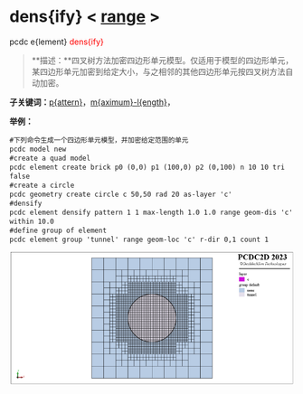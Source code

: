 # dens{ify}  < [range](range/) >
pcdc e{lement} <span style='color: red;'>dens{ify}</span>
> **描述：**四叉树方法加密四边形单元模型。仅适用于模型的四边形单元，某四边形单元加密到给定大小，与之相邻的其他四边形单元按四叉树方法自动加密。

**子关键词：**[p{attern}](e{lement}/dens{ify}/p{attern}/)，[m{aximum}-l{ength}](e{lement}/dens{ify}/m{aximum}-l{ength}/)，


**举例：**
```
#下列命令生成一个四边形单元模型，并加密给定范围的单元
pcdc model new
#create a quad model
pcdc element create brick p0 (0,0) p1 (100,0) p2 (0,100) n 10 10 tri false
#create a circle 
pcdc geometry create circle c 50,50 rad 20 as-layer 'c'
#densify
pcdc element densify pattern 1 1 max-length 1.0 1.0 range geom-dis 'c' within 10.0
#define group of element
pcdc element group 'tunnel' range geom-loc 'c' r-dir 0,1 count 1

```


![图片](element-densify.png)
